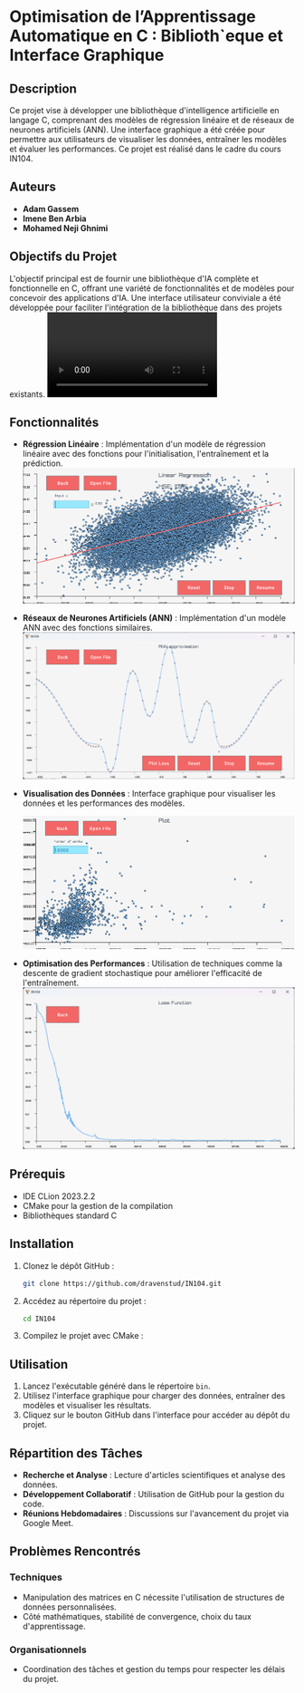 # Optimisation de l’Apprentissage Automatique en C : Biblioth`eque et Interface Graphique

## Description

Ce projet vise à développer une bibliothèque d'intelligence artificielle en langage C, comprenant des modèles de régression linéaire et de réseaux de neurones artificiels (ANN). Une interface graphique a été créée pour permettre aux utilisateurs de visualiser les données, entraîner les modèles et évaluer les performances. Ce projet est réalisé dans le cadre du cours IN104.

## Auteurs

- **Adam Gassem**
- **Imene Ben Arbia**
- **Mohamed Neji Ghnimi**

## Objectifs du Projet

L'objectif principal est de fournir une bibliothèque d'IA complète et fonctionnelle en C, offrant une variété de fonctionnalités et de modèles pour concevoir des applications d'IA. Une interface utilisateur conviviale a été développée pour faciliter l'intégration de la bibliothèque dans des projets existants.
![Main Screen](img\436456597_8315646655118658_4120987165860465676_n.mp4)

## Fonctionnalités

- **Régression Linéaire** : Implémentation d'un modèle de régression linéaire avec des fonctions pour l'initialisation, l'entraînement et la prédiction.
  ![Regression linéaire](img\Untitled.png)
- **Réseaux de Neurones Artificiels (ANN)** : Implémentation d'un modèle ANN avec des fonctions similaires.
  ![ANN](img\func.png)
- **Visualisation des Données** : Interface graphique pour visualiser les données et les performances des modèles.

  ![visualisation](img\plottt.png)

- **Optimisation des Performances** : Utilisation de techniques comme la descente de gradient stochastique pour améliorer l'efficacité de l'entraînement.
  ![loss funciton](img\loss.png)

## Prérequis

- IDE CLion 2023.2.2
- CMake pour la gestion de la compilation
- Bibliothèques standard C

## Installation

1. Clonez le dépôt GitHub :
   ```bash
   git clone https://github.com/dravenstud/IN104.git
   ```
2. Accédez au répertoire du projet :
   ```bash
   cd IN104
   ```
3. Compilez le projet avec CMake :

## Utilisation

1. Lancez l'exécutable généré dans le répertoire `bin`.
2. Utilisez l'interface graphique pour charger des données, entraîner des modèles et visualiser les résultats.
3. Cliquez sur le bouton GitHub dans l'interface pour accéder au dépôt du projet.

## Répartition des Tâches

- **Recherche et Analyse** : Lecture d'articles scientifiques et analyse des données.
- **Développement Collaboratif** : Utilisation de GitHub pour la gestion du code.
- **Réunions Hebdomadaires** : Discussions sur l'avancement du projet via Google Meet.

## Problèmes Rencontrés

### Techniques

- Manipulation des matrices en C nécessite l'utilisation de structures de données personnalisées.
- Côté mathématiques, stabilité de convergence, choix du taux d'apprentissage.

### Organisationnels

- Coordination des tâches et gestion du temps pour respecter les délais du projet.
